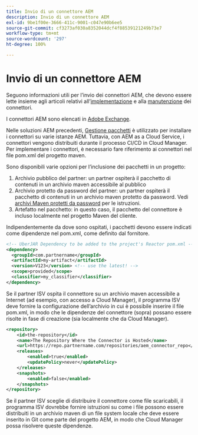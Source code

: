 ```yaml
---
title: Invio di un connettore AEM
description: Invio di un connettore AEM
exl-id: 9be1f00e-3666-411c-9001-c047e90b6ee5
source-git-commit: cf3273af030a8352044dcf4f88539121249b73e7
workflow-type: tm+mt
source-wordcount: '297'
ht-degree: 100%

---
```


Invio di un connettore AEM
===========================

Seguono informazioni utili per l’invio dei connettori AEM, che devono essere lette insieme agli articoli relativi all’[implementazione](implement.md) e alla [manutenzione](maintain.md) dei connettori.

I connettori AEM sono elencati in [Adobe Exchange](https://partners.adobe.com/exchangeprogram/experiencecloud).

Nelle soluzioni AEM precedenti, [Gestione pacchetti](/help/implementing/developing/tools/package-manager.md) è utilizzato per installare i connettori su varie istanze AEM. Tuttavia, con AEM as a Cloud Service, i connettori vengono distribuiti durante il processo CI/CD in Cloud Manager. Per implementare i connettori, è necessario fare riferimento ai connettori nel file pom.xml del progetto maven.

Sono disponibili varie opzioni per l’inclusione dei pacchetti in un progetto:

1. Archivio pubblico del partner: un partner ospiterà il pacchetto di contenuti in un archivio maven accessibile al pubblico
1. Archivio protetto da password del partner: un partner ospiterà il pacchetto di contenuti in un archivio maven protetto da password. Vedi [archivi Maven protetti da password](https://experienceleague.adobe.com/docs/experience-manager-cloud-service/implementing/using-cloud-manager/create-application-project/setting-up-project.html?lang=it#password-protected-maven-repositories) per le istruzioni.
1. Artefatto nel pacchetto: in questo caso, il pacchetto del connettore è incluso localmente nel progetto Maven del cliente.

Indipendentemente da dove sono ospitati, i pacchetti devono essere indicati come dipendenze nel pom.xml, come definito dal fornitore.

```xml
<!-- UberJAR Dependency to be added to the project's Reactor pom.xml -->
<dependency>
  <groupId>com.partnername</groupId>
  <artifactId>my-artifact</artifactId>
  <version>V123</version> <!-- use the latest! -->
  <scope>provided</scope>
  <classifier>my_classifier</classifier>
</dependency>
```

Se il partner ISV ospita il connettore su un archivio maven accessibile a Internet (ad esempio, con accesso a Cloud Manager), il programma ISV deve fornire la configurazione dell’archivio in cui è possibile inserire il file pom.xml, in modo che le dipendenze del connettore (sopra) possano essere risolte in fase di creazione (sia localmente che da Cloud Manager).

```xml
<repository>
    <id>the-repository</id>
    <name>The Repository Where the Connector is Hosted</name>
    <url>https://repo.partnername.com/repositories/aem_connector_repo</url>
    <releases>
        <enabled>true</enabled>
        <updatePolicy>never</updatePolicy>
    </releases>
    <snapshots>
        <enabled>false</enabled>
    </snapshots>
</repository>
```

Se il partner ISV sceglie di distribuire il connettore come file scaricabili, il programma ISV dovrebbe fornire istruzioni su come i file possono essere distribuiti in un archivio maven di un file system locale che deve essere inserito in Git come parte del progetto AEM, in modo che Cloud Manager possa risolvere queste dipendenze.
